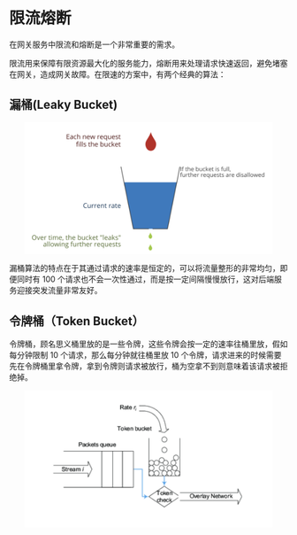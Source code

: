 # 限流熔断

在网关服务中限流和熔断是一个非常重要的需求。

限流用来保障有限资源最大化的服务能力，熔断用来处理请求快速返回，避免堵塞在网关，造成网关故障。在限速的方案中，有两个经典的算法：

## 漏桶(Leaky Bucket) 


<div  align="center">
	<img src="../assets/leaky-bucket.png" width = "450"  align=center />
</div>

漏桶算法的特点在于其通过请求的速率是恒定的，可以将流量整形的非常均匀，即便同时有 100 个请求也不会一次性通过，而是按一定间隔慢慢放行，这对后端服务迎接突发流量非常友好。

## 令牌桶（Token Bucket）

令牌桶，顾名思义桶里放的是一些令牌，这些令牌会按一定的速率往桶里放，假如每分钟限制 10 个请求，那么每分钟就往桶里放 10 个令牌，请求进来的时候需要先在令牌桶里拿令牌，拿到令牌则请求被放行，桶为空拿不到则意味着该请求被拒绝掉。

<div  align="center">
	<img src="../assets/token-bucket.png" width = "450"  align=center />
</div>
